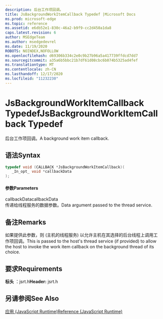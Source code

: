 ```yaml
---
description: 后台工作项回调。
title: JsBackgroundWorkItemCallback Typedef |Microsoft Docs
ms.prod: microsoft-edge
ms.topic: reference
ms.assetid: e6db52e1-830c-46a2-b9f9-cc2d450a1da8
caps.latest.revision: 6
author: MSEdgeTeam
ms.author: msedgedevrel
ms.date: 11/19/2020
ROBOTS: NOINDEX,NOFOLLOW
ms.openlocfilehash: d69306b334c2e0c9b27b96a5a417739ffdcd7dd7
ms.sourcegitcommit: a35a6b5bbc21b7df61d08cbc6b074b5325ad4fef
ms.translationtype: MT
ms.contentlocale: zh-CN
ms.lasthandoff: 12/17/2020
ms.locfileid: "11232230"
---
```

# <span data-ttu-id="82d51-103">JsBackgroundWorkItemCallback Typedef</span><span class="sxs-lookup"><span data-stu-id="82d51-103">JsBackgroundWorkItemCallback Typedef</span></span>

<span data-ttu-id="82d51-104">后台工作项回调。</span><span class="sxs-lookup"><span data-stu-id="82d51-104">A background work item callback.</span></span>  
  
## <span data-ttu-id="82d51-105">语法</span><span class="sxs-lookup"><span data-stu-id="82d51-105">Syntax</span></span>  
  
```cpp  
typedef void (CALLBACK *JsBackgroundWorkItemCallback)(  
   _In_opt_ void *callbackData  
);  
```  
  
#### <span data-ttu-id="82d51-106">参数</span><span class="sxs-lookup"><span data-stu-id="82d51-106">Parameters</span></span>  
 <span data-ttu-id="82d51-107">callbackData</span><span class="sxs-lookup"><span data-stu-id="82d51-107">callbackData</span></span>  
 <span data-ttu-id="82d51-108">传递给线程服务的数据参数。</span><span class="sxs-lookup"><span data-stu-id="82d51-108">Data argument passed to the thread service.</span></span>  
  
## <span data-ttu-id="82d51-109">备注</span><span class="sxs-lookup"><span data-stu-id="82d51-109">Remarks</span></span>  
 <span data-ttu-id="82d51-110">如果提供此参数，则 (主机的线程服务) 以允许主机在其选择的后台线程上调用工作项回调。</span><span class="sxs-lookup"><span data-stu-id="82d51-110">This is passed to the host's thread service (if provided) to allow the host to invoke the work item callback on the background thread of its choice.</span></span>  
  
## <span data-ttu-id="82d51-111">要求</span><span class="sxs-lookup"><span data-stu-id="82d51-111">Requirements</span></span>  
 <span data-ttu-id="82d51-112">**标头** ：jsrt.h</span><span class="sxs-lookup"><span data-stu-id="82d51-112">**Header:** jsrt.h</span></span>  
  
## <span data-ttu-id="82d51-113">另请参阅</span><span class="sxs-lookup"><span data-stu-id="82d51-113">See Also</span></span>  
 [<span data-ttu-id="82d51-114">应用 (JavaScript Runtime)</span><span class="sxs-lookup"><span data-stu-id="82d51-114">Reference (JavaScript Runtime)</span></span>](../chakra-hosting/reference-javascript-runtime.md)
